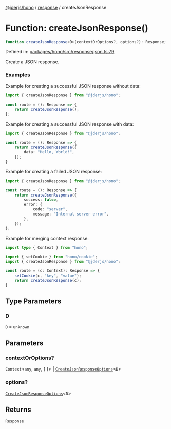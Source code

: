 [@jderjs/hono](../../README.md) / [response](../README.md) / createJsonResponse

# Function: createJsonResponse()

```ts
function createJsonResponse<D>(contextOrOptions?, options?): Response;
```

Defined in: [packages/hono/src/response/json.ts:79](https://github.com/jder-std/hono/blob/b92633c59fa9113163147663f444d9cb8b0bae4a/packages/hono/src/response/json.ts#L79)

Create a JSON response.

### Examples

Example for creating a successful JSON response without data:

```ts
import { createJsonResponse } from "@jderjs/hono";

const route = (): Response => {
    return createJsonResponse();
};
```

Example for creating a successful JSON response with data:

```ts
import { createJsonResponse } from "@jderjs/hono";

const route = (): Response => {
    return createJsonResponse({
        data: "Hello, World!",
    });
}
```

Example for creating a failed JSON response:

```ts
import { createJsonResponse } from "@jderjs/hono";

const route = (): Response => {
    return createJsonResponse({
        success: false,
        error: {
            code: "server",
            message: "Internal server error",
        },
    });
};
```

Example for merging context response:

```ts
import type { Context } from "hono";

import { setCookie } from "hono/cookie";
import { createJsonResponse } from "@jderjs/hono";

const route = (c: Context): Response => {
    setCookie(c, "key", "value");
    return createJsonResponse(c);
}
```

## Type Parameters

### D

`D` = `unknown`

## Parameters

### contextOrOptions?

`Context`\<`any`, `any`, \{
\}\> | [`CreateJsonResponseOptions`](../type-aliases/CreateJsonResponseOptions.md)\<`D`\>

### options?

[`CreateJsonResponseOptions`](../type-aliases/CreateJsonResponseOptions.md)\<`D`\>

## Returns

`Response`
